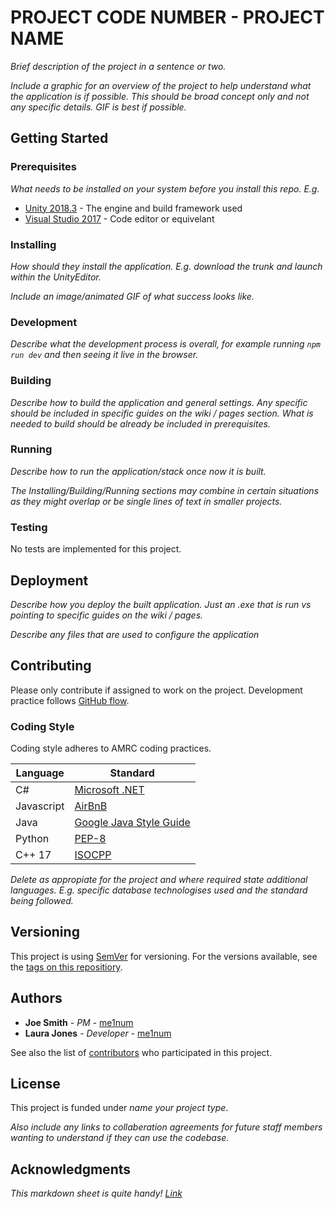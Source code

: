# PROJECT CODE NUMBER - PROJECT NAME

*Brief description of the project in a sentence or two.*

*Include a graphic for an overview of the project to help understand what the application is if possible. This should be broad concept only and not any specific details. GIF is best if possible.*

## Getting Started

### Prerequisites

*What needs to be installed on your system before you install this repo. E.g.*

* [Unity 2018.3](https://unity3d.com/) - The engine and build framework used
* [Visual Studio 2017](https://visualstudio.microsoft.com/) - Code editor or equivelant

### Installing

*How should they install the application. E.g. download the trunk and launch within the UnityEditor.*

*Include an image/animated GIF of what success looks like.*

### Development

*Describe what the development process is overall, for example running `npm run dev` and then seeing it live in the browser.*

### Building

*Describe how to build the application and general settings. Any specific should be included in specific guides on the wiki / pages section. What is needed to build should be already be included in prerequisites.*

### Running

*Describe how to run the application/stack once now it is built.*

*The Installing/Building/Running sections may combine in certain situations as they might overlap or be single lines of text in smaller projects.*

### Testing

No tests are implemented for this project.

## Deployment

*Describe how you deploy the built application. Just an .exe that is run vs pointing to specific guides on the wiki / pages.*

*Describe any files that are used to configure the application*

## Contributing

Please only contribute if assigned to work on the project.
Development practice follows [GitHub flow](https://guides.github.com/introduction/flow/).

### Coding Style

Coding style adheres to AMRC coding practices.

| Language | Standard |
| -- | -- |
| C# | [Microsoft .NET](https://docs.microsoft.com/en-us/dotnet/standard/design-guidelines/) |
| Javascript | [AirBnB](https://github.com/airbnb/javascript) |
| Java | [Google Java Style Guide](https://google.github.io/styleguide/javaguide.html) |
| Python | [PEP-8](https://www.python.org/dev/peps/pep-0008/) |
| C++ 17 | [ISOCPP](https://github.com/isocpp/CppCoreGuidelines) |

*Delete as appropiate for the project and where required state additional languages. 
E.g. specific database technologises used and the standard being followed.*

## Versioning

This project is using [SemVer](http://semver.org/) for versioning. For the versions available, see the [tags on this repositiory](https://github.com/your/project/tags).

## Authors

* **Joe Smith** - *PM* - [me1num](http://amrcgithub.shef.ac.uk/me1num)
* **Laura Jones** - *Developer* - [me1num](http://amrcgithub.shef.ac.uk/me1num)

See also the list of [contributors](http://amrcgithub.shef.ac.uk/IMG/LINK_TO_PROJECT/graphs/contributors) who participated in this project.

## License

This project is funded under *name your project type*.

*Also include any links to collaberation agreements for future staff members wanting to understand if they can use the codebase.*

## Acknowledgments

*This markdown sheet is quite handy! [Link](https://github.com/adam-p/markdown-here/wiki/Markdown-Cheatsheet)*
